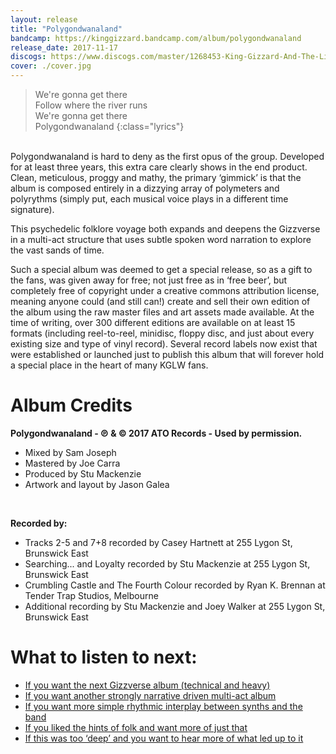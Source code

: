 ```yaml
---
layout: release
title: "Polygondwanaland"
bandcamp: https://kinggizzard.bandcamp.com/album/polygondwanaland
release_date: 2017-11-17
discogs: https://www.discogs.com/master/1268453-King-Gizzard-And-The-Lizard-Wizard-Polygondwanaland
cover: ./cover.jpg
---
```


> We're gonna get there  
> Follow where the river runs  
> We're gonna get there  
> Polygondwanaland
{:class="lyrics"}
<br>
Polygondwanaland is hard to deny as the first opus of the group. Developed for at least three years, this extra care clearly shows in the end product. Clean, meticulous, proggy and mathy, the primary ‘gimmick’ is that the album is composed entirely in a dizzying array of polymeters and polyrythms (simply put, each musical voice plays in a different time signature).

This psychedelic folklore voyage both expands and deepens the Gizzverse in a multi-act structure that uses subtle spoken word narration to explore the vast sands of time.

Such a special album was deemed to get a special release, so as a gift to the fans, was given away for free; not just free as in ‘free beer’, but completely free of copyright under a creative commons attribution license, meaning anyone could (and still can!) create and sell their own edition of the album using the raw master files and art assets made available. At the time of writing, over 300 different editions are available on at least 15 formats (including reel-to-reel, minidisc, floppy disc, and just about every existing size and type of vinyl record). Several record labels now exist that were established or launched just to publish this album that will forever hold a special place in the heart of many KGLW fans.

# Album Credits

**Polygondwanaland - ℗ & © 2017 ATO Records - Used by permission.**

* Mixed by Sam Joseph
* Mastered by Joe Carra
* Produced by Stu Mackenzie
* Artwork and layout by Jason Galea  
<br>  
  
**Recorded by:**  
  
* Tracks 2-5 and 7+8 recorded by Casey Hartnett at 255 Lygon St, Brunswick East  
* Searching... and Loyalty recorded by Stu Mackenzie at 255 Lygon St,  Brunswick East  
* Crumbling Castle and The Fourth Colour recorded by Ryan K. Brennan at Tender Trap Studios, Melbourne  
* Additional recording by Stu Mackenzie and Joey Walker at 255 Lygon St, Brunswick East  

# What to listen to next:

*   [If you want the next Gizzverse album (technical and heavy)](../infest-the-rats-nest)
*   [If you want another strongly narrative driven multi-act album](../murder-of-the-universe)
*   [If you want more simple rhythmic interplay between synths and the band](../butterfly-3000)
*   [If you liked the hints of folk and want more of just that](../paper-mache-dream-balloon)
*   [If this was too ‘deep’ and you want to hear more of what led up to it](../im-in-your-mind-fuzz)

<!-- I’m familiar with the main albums and want to go deeper:

*   [If you like the unique release strategy and want to see how it developed][#Bootlegger] -->
